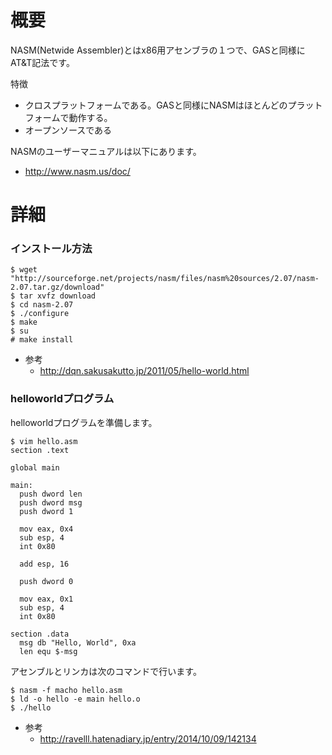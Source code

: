 # 概要
NASM(Netwide Assembler)とはx86用アセンブラの１つで、GASと同様にAT&T記法です。

特徴
- クロスプラットフォームである。GASと同様にNASMはほとんどのプラットフォームで動作する。
- オープンソースである
	
NASMのユーザーマニュアルは以下にあります。
- http://www.nasm.us/doc/

# 詳細
### インストール方法
```
$ wget "http://sourceforge.net/projects/nasm/files/nasm%20sources/2.07/nasm-2.07.tar.gz/download"
$ tar xvfz download
$ cd nasm-2.07
$ ./configure
$ make
$ su
# make install
```

- 参考
  -  http://dqn.sakusakutto.jp/2011/05/hello-world.html

### helloworldプログラム
helloworldプログラムを準備します。
```
$ vim hello.asm
section .text

global main

main:
  push dword len
  push dword msg
  push dword 1

  mov eax, 0x4
  sub esp, 4
  int 0x80

  add esp, 16

  push dword 0

  mov eax, 0x1
  sub esp, 4
  int 0x80

section .data
  msg db "Hello, World", 0xa
  len equ $-msg
```

アセンブルとリンカは次のコマンドで行います。
```
$ nasm -f macho hello.asm
$ ld -o hello -e main hello.o
$ ./hello
```

- 参考
  - http://ravelll.hatenadiary.jp/entry/2014/10/09/142134
